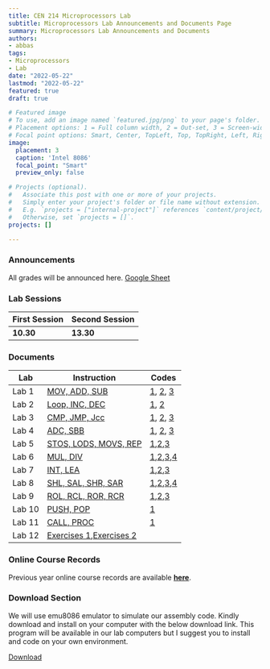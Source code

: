 ```yaml
---
title: CEN 214 Microprocessors Lab
subtitle: Microprocessors Lab Announcements and Documents Page
summary: Microprocessors Lab Announcements and Documents
authors:
- abbas
tags:
- Microprocessors
- Lab
date: "2022-05-22"
lastmod: "2022-05-22"
featured: true
draft: true

# Featured image
# To use, add an image named `featured.jpg/png` to your page's folder.
# Placement options: 1 = Full column width, 2 = Out-set, 3 = Screen-width
# Focal point options: Smart, Center, TopLeft, Top, TopRight, Left, Right, BottomLeft, Bottom, BottomRight
image:
  placement: 3
  caption: 'Intel 8086'
  focal_point: "Smart"
  preview_only: false

# Projects (optional).
#   Associate this post with one or more of your projects.
#   Simply enter your project's folder or file name without extension.
#   E.g. `projects = ["internal-project"]` references `content/project/deep-learning/index.md`.
#   Otherwise, set `projects = []`.
projects: []

---
```


### Announcements

All grades will be announced here. [Google Sheet](https://docs.google.com/spreadsheets/d/1NU2E-HyPY-Su82DMS_UbWPDqM2Ebb8vpDtrGYDCzUqU/edit?usp=sharing)

### Lab Sessions

|First Session|Second Session|
|---|---|
|**10.30**|**13.30**|

### Documents

|Lab|Instruction|Codes|
|---|---|---|
|Lab 1|[MOV, ADD, SUB](slides/lab1.pdf)|[1](codes/1-1.asm), [2](codes/1-2.asm), [3](codes/1-3.asm)|
|Lab 2|[Loop, INC, DEC](slides/lab2.pdf)|[1](codes/2-1.asm), [2](codes/2-2.asm)|
|Lab 3|[CMP, JMP, Jcc](slides/lab3.pdf)|[1](codes/3-1.asm), [2](codes/3-2.asm), [3](codes/3-3.asm)|
|Lab 4|[ADC, SBB](slides/lab4.pdf)|[1](codes/4-1.asm), [2](codes/4-2.asm), [3](codes/4-3.asm)|
|Lab 5|[STOS, LODS, MOVS, REP](slides/lab5.pdf)|[1](codes/5-1.asm),[2](codes/5-2.asm),[3](codes/5-3.asm)|
|Lab 6|[MUL, DIV](slides/lab6.pdf)|[1](codes/6-1.asm),[2](codes/6-2.asm),[3](codes/6-3.asm),[4](codes/6-4.asm)|
|Lab 7|[INT, LEA](slides/lab7.pdf)|[1](codes/7-1.asm),[2](codes/7-2.asm),[3](codes/7-3.asm)|
|Lab 8|[SHL, SAL, SHR, SAR](slides/lab8.pdf)|[1](codes/8-1.asm),[2](codes/8-2.asm),[3](codes/8-3.asm),[4](codes/8-4.asm)|
|Lab 9|[ROL, RCL, ROR, RCR](slides/lab9.pdf)|[1](codes/9-1.asm),[2](codes/9-2.asm),[3](codes/9-3.asm)|
|Lab 10|[PUSH, POP](slides/lab10.pdf)|[1](codes/10.asm)|
|Lab 11|[CALL, PROC](slides/lab11.pdf)|[1](codes/11.asm)|
|Lab 12|[Exercises 1](slides/exercises1.pdf),[Exercises 2](slides/exercises2.pdf)||

### Online Course Records

Previous year online course records are available [**here**](https://cukurova-my.sharepoint.com/:f:/g/personal/2019913002_ogr_cu_edu_tr/EpLrBTucRyNGvy-WrSg23J8B7jve5vCvtaI3nwo1fbPfYQ?e=XGBcan).

### Download Section

We will use emu8086 emulator to simulate our assembly code. Kindly download and install on your computer with the below download link. This program will be available in our lab computers but I suggest you to install and code on your own environment.

[Download](/lab/cen214-microprocessors/emu8086.rar)